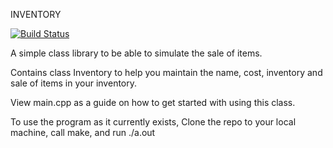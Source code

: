 INVENTORY

[![Build Status](https://travis-ci.org/Ramsfield/Inventory.svg?branch=master)](https://travis-ci.org/Ramsfield/Inventory)

A simple class library to be able to simulate the sale of items.

Contains class Inventory to help you maintain the name, cost, inventory and sale of items in your inventory.

View main.cpp as a guide on how to get started with using this class.

To use the program as it currently exists,
Clone the repo to your local machine, call make, and run ./a.out
